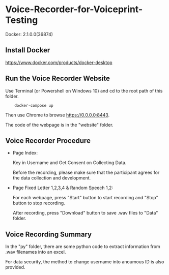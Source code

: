 # Voice-Recorder-for-Voiceprint-Testing

Docker: 2.1.0.0(36874)

## Install Docker

https://www.docker.com/products/docker-desktop

## Run the Voice Recorder Website

Use Terminal (or Powershell on Windows 10) and cd to the root path of this folder.

        docker-compose up

Then use Chrome to browse https://0.0.0.0:8443.

The code of the webpage is in the "website" folder.

## Voice Recorder Procedure

* Page Index: 

    Key in Username and Get Consent on Collecting Data.
    
    Before the recording, please make sure that the participant agrees for the data collection and development.

* Page Fixed Letter 1,2,3,4 & Random Speech 1,2: 

    For each webpage, press "Start" button to start recording and "Stop" button to stop recording.
    
    After recording, press "Download" button to save .wav files to "Data" folder.

## Voice Recording Summary

In the "py" folder, there are some python code to extract information from .wav filenames into an excel.

For data security, the method to change username into anoumous ID is also provided.




